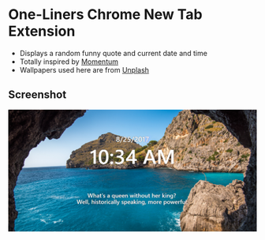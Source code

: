 # One-Liners Chrome New Tab Extension

- Displays a random funny quote and current date and time
- Totally inspired by [Momentum](https://momentumdash.com/)
- Wallpapers used here are from [Unplash](https://source.unsplash.com/)

## Screenshot
![Screenshot](https://raw.githubusercontent.com/antoniaelek/one-liners/master/img/readme-1.PNG)
